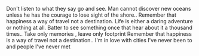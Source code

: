 Don't listen to what they say go and see.
Man cannot discover new oceans unless  he has the courage to lose sight of the shore.. 
 Remember that happiness a way of travel not a destination.
Life is either a daring adventure or nothing at all.
Batter to see something once that hear about it a thousand times..
Take only memories , leave only footprint
Remember that happiness is a way of travel not a destination..
I'm in love with cities I've never been to and people I've never met
